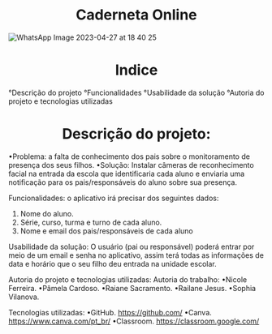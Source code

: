# <h1 align="center"> Caderneta Online</h1> 
![WhatsApp Image 2023-04-27 at 18 40 25](https://user-images.githubusercontent.com/130568068/234999498-c2e7a4dc-baed-4238-9dcd-b09d873e27e0.jpeg)

# <h1 align="center">Indice</h1> 
°Descrição do projeto 
°Funcionalidades 
°Usabilidade da solução 
°Autoria do projeto e tecnologias utilizadas 

# <h1 align="center"> Descrição do projeto:</h1> 
•Problema: a falta de conhecimento dos pais sobre o monitoramento de presença dos seus filhos.
•Solução: Instalar câmeras de reconhecimento facial na entrada da escola que identificaria cada aluno e enviaria uma notificação para os pais/responsáveis do aluno sobre sua presença.

Funcionalidades: o aplicativo irá precisar dos seguintes dados:
1. Nome do aluno.
2. Série, curso, turma e turno de cada aluno.
3. Nome e email dos pais/responsáveis de cada aluno

Usabilidade da solução: O usuário (pai ou responsável)  poderá entrar por meio de um email e senha no aplicativo, assim terá todas as informações de data e horário que o seu filho deu entrada na unidade escolar. 

Autoria do projeto e tecnologias utilizadas:
Autoria do trabalho:
•Nicole Ferreira.
•Pâmela Cardoso.
•Raiane Sacramento. 
•Railane Jesus.
•Sophia Vilanova.

Tecnologias utilizadas:
 •GitHub.
https://github.com/
•Canva.
https://www.canva.com/pt_br/
•Classroom.
https://classroom.google.com/
